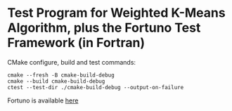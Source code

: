 # Test Program for Weighted K-Means Algorithm, plus the Fortuno Test Framework (in Fortran)

CMake configure, build and test commands:

```shell
cmake --fresh -B cmake-build-debug   
cmake --build cmake-build-debug
ctest --test-dir ./cmake-build-debug --output-on-failure
```

Fortuno is available [here](https://github.com/fortuno-repos/fortuno)
